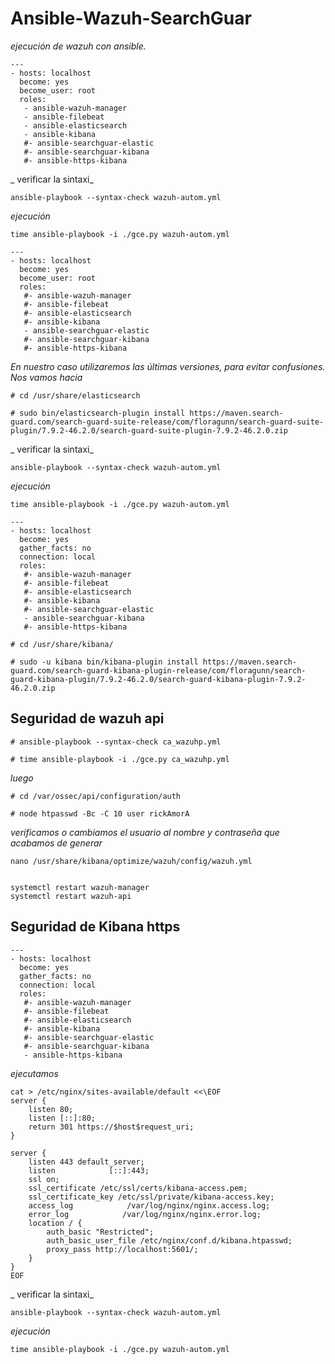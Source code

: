 
# Ansible-Wazuh-SearchGuar

_ejecución de wazuh con ansible._




```
---
- hosts: localhost
  become: yes
  become_user: root
  roles:
   - ansible-wazuh-manager
   - ansible-filebeat
   - ansible-elasticsearch
   - ansible-kibana
   #- ansible-searchguar-elastic
   #- ansible-searchguar-kibana
   #- ansible-https-kibana

```

_ verificar la sintaxi_
```
ansible-playbook --syntax-check wazuh-autom.yml
```
_ejecución_

```
time ansible-playbook -i ./gce.py wazuh-autom.yml
```

```
---
- hosts: localhost
  become: yes
  become_user: root
  roles:
   #- ansible-wazuh-manager
   #- ansible-filebeat
   #- ansible-elasticsearch
   #- ansible-kibana
   - ansible-searchguar-elastic
   #- ansible-searchguar-kibana
   #- ansible-https-kibana

```

_En nuestro caso utilizaremos las últimas versiones, para evitar confusiones.
Nos vamos hacia_

```
# cd /usr/share/elasticsearch

```

```
# sudo bin/elasticsearch-plugin install https://maven.search-guard.com/search-guard-suite-release/com/floragunn/search-guard-suite-plugin/7.9.2-46.2.0/search-guard-suite-plugin-7.9.2-46.2.0.zip
```

_ verificar la sintaxi_
```
ansible-playbook --syntax-check wazuh-autom.yml
```
_ejecución_

```
time ansible-playbook -i ./gce.py wazuh-autom.yml
```

```
---
- hosts: localhost
  become: yes
  gather_facts: no
  connection: local
  roles:
   #- ansible-wazuh-manager
   #- ansible-filebeat
   #- ansible-elasticsearch
   #- ansible-kibana
   #- ansible-searchguar-elastic
   - ansible-searchguar-kibana
   #- ansible-https-kibana
```

```
# cd /usr/share/kibana/

```

```
# sudo -u kibana bin/kibana-plugin install https://maven.search-guard.com/search-guard-kibana-plugin-release/com/floragunn/search-guard-kibana-plugin/7.9.2-46.2.0/search-guard-kibana-plugin-7.9.2-46.2.0.zip
```


## Seguridad de wazuh api

```
# ansible-playbook --syntax-check ca_wazuhp.yml

```

```
# time ansible-playbook -i ./gce.py ca_wazuhp.yml

```

_luego_

```
# cd /var/ossec/api/configuration/auth

```

```
# node htpasswd -Bc -C 10 user rickAmorA

```

_verificamos o cambiamos el usuario al nombre y contraseña que acabamos de generar_

```
nano /usr/share/kibana/optimize/wazuh/config/wazuh.yml

```

```

systemctl restart wazuh-manager
systemctl restart wazuh-api

```

## Seguridad de Kibana https

```
---
- hosts: localhost
  become: yes
  gather_facts: no
  connection: local
  roles:
   #- ansible-wazuh-manager
   #- ansible-filebeat
   #- ansible-elasticsearch
   #- ansible-kibana
   #- ansible-searchguar-elastic
   #- ansible-searchguar-kibana
   - ansible-https-kibana

```

_ejecutamos_

```
cat > /etc/nginx/sites-available/default <<\EOF
server {
    listen 80;
    listen [::]:80;
    return 301 https://$host$request_uri;
}

server {
    listen 443 default_server;
    listen            [::]:443;
    ssl on;
    ssl_certificate /etc/ssl/certs/kibana-access.pem;
    ssl_certificate_key /etc/ssl/private/kibana-access.key;
    access_log            /var/log/nginx/nginx.access.log;
    error_log            /var/log/nginx/nginx.error.log;
    location / {
        auth_basic "Restricted";
        auth_basic_user_file /etc/nginx/conf.d/kibana.htpasswd;
        proxy_pass http://localhost:5601/;
    }
}
EOF

```

_ verificar la sintaxi_
```
ansible-playbook --syntax-check wazuh-autom.yml
```
_ejecución_

```
time ansible-playbook -i ./gce.py wazuh-autom.yml
```

